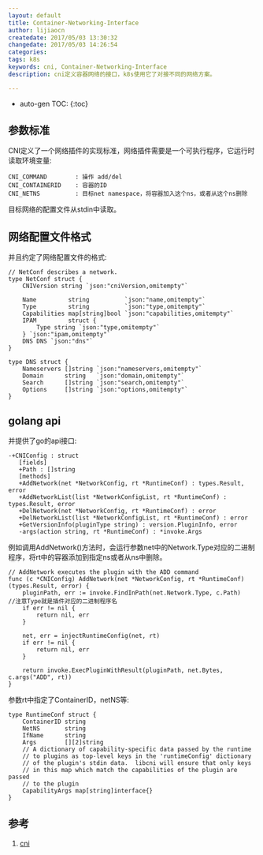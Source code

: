 ```yaml
---
layout: default
title: Container-Networking-Interface
author: lijiaocn
createdate: 2017/05/03 13:30:32
changedate: 2017/05/03 14:26:54
categories:
tags: k8s
keywords: cni, Container-Networking-Interface
description: cni定义容器网络的接口，k8s使用它了对接不同的网络方案。

---
```


* auto-gen TOC:
{:toc}

## 参数标准

CNI定义了一个网络插件的实现标准，网络插件需要是一个可执行程序，它运行时读取环境变量:

	CNI_COMMAND        : 操作 add/del
	CNI_CONTAINERID    : 容器的ID
	CNI_NETNS          : 目标net namespace，将容器加入这个ns，或者从这个ns删除

目标网络的配置文件从stdin中读取。

## 网络配置文件格式

并且约定了网络配置文件的格式:

	// NetConf describes a network.
	type NetConf struct {
		CNIVersion string `json:"cniVersion,omitempty"`
		
		Name         string          `json:"name,omitempty"`
		Type         string          `json:"type,omitempty"`
		Capabilities map[string]bool `json:"capabilities,omitempty"`
		IPAM         struct {
			Type string `json:"type,omitempty"`
		} `json:"ipam,omitempty"`
		DNS DNS `json:"dns"`
	}
	
	type DNS struct {
		Nameservers []string `json:"nameservers,omitempty"`
		Domain      string   `json:"domain,omitempty"`
		Search      []string `json:"search,omitempty"`
		Options     []string `json:"options,omitempty"`
	}

## golang api

并提供了go的api接口:

	-+CNIConfig : struct
	   [fields]
	   +Path : []string
	   [methods]
	   +AddNetwork(net *NetworkConfig, rt *RuntimeConf) : types.Result, error
	   +AddNetworkList(list *NetworkConfigList, rt *RuntimeConf) : types.Result, error
	   +DelNetwork(net *NetworkConfig, rt *RuntimeConf) : error
	   +DelNetworkList(list *NetworkConfigList, rt *RuntimeConf) : error
	   +GetVersionInfo(pluginType string) : version.PluginInfo, error
	   -args(action string, rt *RuntimeConf) : *invoke.Args

例如调用AddNetwork()方法时，会运行参数net中的Network.Type对应的二进制程序，将rt中的容器添加到指定ns或者从ns中删除。

	// AddNetwork executes the plugin with the ADD command
	func (c *CNIConfig) AddNetwork(net *NetworkConfig, rt *RuntimeConf) (types.Result, error) {
		pluginPath, err := invoke.FindInPath(net.Network.Type, c.Path)   //注意Type就是插件对应的二进制程序名
		if err != nil {
			return nil, err
		}
		
		net, err = injectRuntimeConfig(net, rt)
		if err != nil {
			return nil, err
		}
		
		return invoke.ExecPluginWithResult(pluginPath, net.Bytes, c.args("ADD", rt))
	}

参数rt中指定了ContainerID，netNS等:

	type RuntimeConf struct {
		ContainerID string
		NetNS       string
		IfName      string
		Args        [][2]string
		// A dictionary of capability-specific data passed by the runtime
		// to plugins as top-level keys in the 'runtimeConfig' dictionary
		// of the plugin's stdin data.  libcni will ensure that only keys
		// in this map which match the capabilities of the plugin are passed
		// to the plugin
		CapabilityArgs map[string]interface{}
	}

## 参考

1. [cni][1]

[1]: https://github.com/containernetworking/cni  "cni" 
